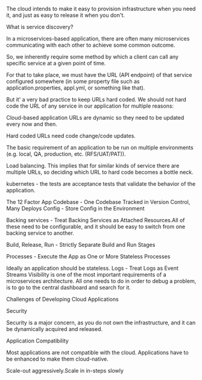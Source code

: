 The cloud intends to make it easy to provision infrastructure when you need it, and just as easy to release it when you don't. 


What is service discovery?

In a microservices-based application, there are often many microservices communicating with each other to achieve some common outcome.

So, we inherently require some method by which a client can call any specific service at a given point of time.

For that to take place, we must have the URL (API endpoint) of that service configured somewhere (in some property file such as application.properties, appl.yml, or something like that).

But it' a very bad practice to keep URLs hard coded. We should not hard code the URL of any service in our application for multiple reasons:

Cloud-based application URLs are dynamic so they need to be updated every now and then.

Hard coded URLs need code change/code updates.

The basic requirement of an application to be run on multiple environments (e.g. local, QA, production, etc. (RFS/UAT/PAT)).

Load balancing. This implies that for similar kinds of service there are multiple URLs, so deciding which URL to hard code becomes a bottle neck.

kubernetes - the tests are acceptance tests that validate the behavior of the application.


The 12 Factor App
Codebase - One Codebase Tracked in Version Control, Many Deploys
Config - Store Config in the Environment

Backing services - Treat Backing Services as Attached Resources.All of these need to be configurable, and it should be easy to switch from one backing service to another.

Build, Release, Run - Strictly Separate Build and Run Stages

Processes - Execute the App as One or More Stateless Processes

Ideally an application should be stateless. 
Logs - Treat Logs as Event Streams
Visibility is one of the most important requirements of a microservices architecture.
All one needs to do in order to debug a problem, is to go to the central dashboard and search for it.








Challenges of Developing Cloud Applications

Security

Security is a major concern, as you do not own the infrastructure, and it can be dynamically acquired and released.

Application Compatibility

Most applications are not compatible with the cloud. Applications have to be enhanced to make them cloud-native.

Scale-out aggressively.Scale in in-steps slowly